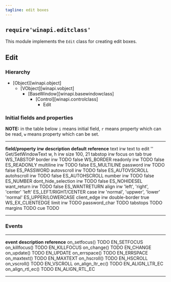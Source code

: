 ```yaml
---
tagline: edit boxes
---
```


## `require'winapi.editclass'`

This module implements the `Edit` class for creating edit boxes.

## Edit

### Hierarchy

* [Object][winapi.object]
	* [VObject][winapi.vobject]
		* [BaseWindow][winapi.basewindowclass]
			* [Control][winapi.controlclass]
				* Edit

### Initial fields and properties

__NOTE:__ in the table below `i` means initial field, `r` means property
which can be read, `w` means property which can be set.

----------------------- -------- ----------------------------------------- -------------- ---------------------
__field/property__		__irw__	__description__									__default__		__reference__
text							irw		text to edit										''					Get/SetWindowText
w, h							irw		size													100, 21
tabstop						irw		focus on tab										true				WS_TABSTOP
border						irw		TODO													false				WS_BORDER
readonly						irw		TODO													false				ES_READONLY
multiline					irw		TODO													false				ES_MULTILINE
password						irw		TODO													false				ES_PASSWORD
autovscroll					irw		TODO													false				ES_AUTOVSCROLL
autohscroll					irw		TODO													false				ES_AUTOHSCROLL
number						irw		TODO													false				ES_NUMBER
dont_hide_selection		irw		TODO													false				ES_NOHIDESEL
want_return					irw		TODO													false				ES_WANTRETURN
align							irw		'left', 'right', 'center'						'left'			ES_LEFT/RIGHT/CENTER
case							irw		'normal', 'uppwer', 'lower'					'normal'			ES_UPPER/LOWERCASE
client_edge					irw		double-border										true				WS_EX_CLIENTEDGE
limit							irw		TODO
password_char							TODO
tabstops									TODO
margins									TODO
cue										TODO
----------------------- -------- ----------------------------------------- -------------- ---------------------

### Events

-------------------------------- -------------------------------------------- ----------------------
__event__								__description__										__reference__
on_setfocus()							TODO														EN_SETFOCUS
on_killfocus()							TODO														EN_KILLFOCUS
on_change()								TODO														EN_CHANGE
on_update()								TODO														EN_UPDATE
on_errspace()							TODO														EN_ERRSPACE
on_maxtext()							TODO														EN_MAXTEXT
on_hscroll()							TODO														EN_HSCROLL
on_vscroll()							TODO														EN_VSCROLL
on_align_ltr_ec()						TODO														EN_ALIGN_LTR_EC
on_align_rtl_ec()						TODO														EN_ALIGN_RTL_EC
--------------------------------	-------------------------------------------- ---------------------
